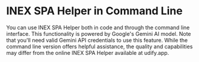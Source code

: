 # INEX SPA Helper in Command Line

You can use INEX SPA Helper both in code and through the command line interface. This functionality is powered by Google's Gemini AI model. Note that you'll need valid Gemini API credentials to use this feature. While the command line version offers helpful assistance, the quality and capabilities may differ from the online INEX SPA Helper available at udify.app.

